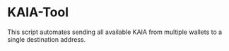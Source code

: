 # KAIA-Tool
This script automates sending all available KAIA from multiple wallets to a single destination address.
